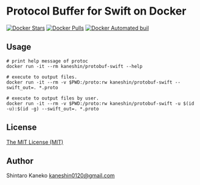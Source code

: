 # Protocol Buffer for Swift on Docker

[![Docker Stars](https://img.shields.io/docker/stars/kaneshin/protobuf-swift.svg)](https://hub.docker.com/r/kaneshin/protobuf-swift/)
[![Docker Pulls](https://img.shields.io/docker/pulls/kaneshin/protobuf-swift.svg)](https://hub.docker.com/r/kaneshin/protobuf-swift/)
[![Docker Automated buil](https://img.shields.io/docker/automated/kaneshin/protobuf-swift.svg)](https://hub.docker.com/r/kaneshin/protobuf-swift/)

## Usage


    # print help message of protoc
    docker run -it --rm kaneshin/protobuf-swift --help

    # execute to output files.
    docker run -it --rm -v $PWD:/proto:rw kaneshin/protobuf-swift --swift_out=. *.proto

    # execute to output files by user.
    docker run -it --rm -v $PWD:/proto:rw kaneshin/protobuf-swift -u $(id -u):$(id -g) --swift_out=. *.proto

## License

[The MIT License (MIT)](http://kaneshin.mit-license.org/)

## Author

Shintaro Kaneko <kaneshin0120@gmail.com>
